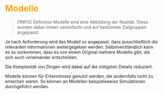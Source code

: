 # <font color = "orange">Modelle</font>
>[!INFO] Definition
>Modelle sind eine Abbildung der Realität. Diese wurden dabei immer vereinfacht und auf bestimmte Zielgruppen angepasst.

Je nach Anforderung wird das Modell so angepasst, dass ausschließlich die relevanten Informationen weitergegeben werden. Selbstverständlich kann es so vorkommen, dass es von einem Original mehrere Modelle gibt, die sich auch voneinander entscheiden. 

Die Komplexität von Dingen wird dabei auf die nötigsten Details reduziert.

Modelle können für Erkenntnisse genutzt werden, die andernfalls nicht zu erreichen wären. So können an Modellen beispielsweise Simulationen durchgeführt werden.